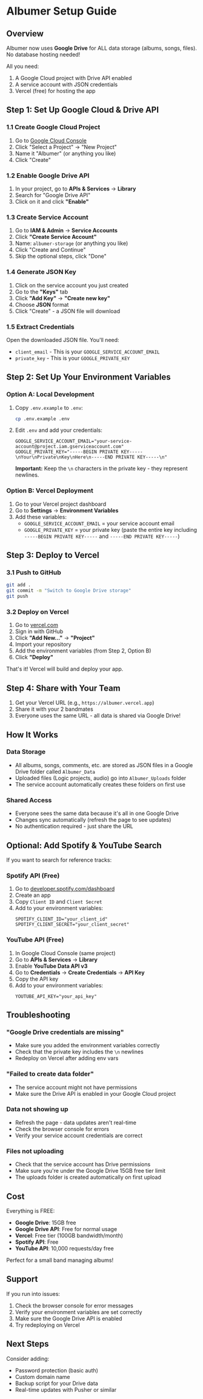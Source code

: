 # Albumer Setup Guide

## Overview

Albumer now uses **Google Drive** for ALL data storage (albums, songs, files). No database hosting needed!

All you need:
1. A Google Cloud project with Drive API enabled
2. A service account with JSON credentials
3. Vercel (free) for hosting the app

## Step 1: Set Up Google Cloud & Drive API

### 1.1 Create Google Cloud Project

1. Go to [Google Cloud Console](https://console.cloud.google.com)
2. Click "Select a Project" → "New Project"
3. Name it "Albumer" (or anything you like)
4. Click "Create"

### 1.2 Enable Google Drive API

1. In your project, go to **APIs & Services** → **Library**
2. Search for "Google Drive API"
3. Click on it and click **"Enable"**

### 1.3 Create Service Account

1. Go to **IAM & Admin** → **Service Accounts**
2. Click **"Create Service Account"**
3. Name: `albumer-storage` (or anything you like)
4. Click "Create and Continue"
5. Skip the optional steps, click "Done"

### 1.4 Generate JSON Key

1. Click on the service account you just created
2. Go to the **"Keys"** tab
3. Click **"Add Key"** → **"Create new key"**
4. Choose **JSON** format
5. Click "Create" - a JSON file will download

### 1.5 Extract Credentials

Open the downloaded JSON file. You'll need:
- `client_email` - This is your `GOOGLE_SERVICE_ACCOUNT_EMAIL`
- `private_key` - This is your `GOOGLE_PRIVATE_KEY`

## Step 2: Set Up Your Environment Variables

### Option A: Local Development

1. Copy `.env.example` to `.env`:
   ```bash
   cp .env.example .env
   ```

2. Edit `.env` and add your credentials:
   ```env
   GOOGLE_SERVICE_ACCOUNT_EMAIL="your-service-account@project.iam.gserviceaccount.com"
   GOOGLE_PRIVATE_KEY="-----BEGIN PRIVATE KEY-----\nYour\nPrivate\nKey\nHere\n-----END PRIVATE KEY-----\n"
   ```

   **Important:** Keep the `\n` characters in the private key - they represent newlines.

### Option B: Vercel Deployment

1. Go to your Vercel project dashboard
2. Go to **Settings** → **Environment Variables**
3. Add these variables:
   - `GOOGLE_SERVICE_ACCOUNT_EMAIL` = your service account email
   - `GOOGLE_PRIVATE_KEY` = your private key (paste the entire key including `-----BEGIN PRIVATE KEY-----` and `-----END PRIVATE KEY-----`)

## Step 3: Deploy to Vercel

### 3.1 Push to GitHub

```bash
git add .
git commit -m "Switch to Google Drive storage"
git push
```

### 3.2 Deploy on Vercel

1. Go to [vercel.com](https://vercel.com)
2. Sign in with GitHub
3. Click **"Add New..."** → **"Project"**
4. Import your repository
5. Add the environment variables (from Step 2, Option B)
6. Click **"Deploy"**

That's it! Vercel will build and deploy your app.

## Step 4: Share with Your Team

1. Get your Vercel URL (e.g., `https://albumer.vercel.app`)
2. Share it with your 2 bandmates
3. Everyone uses the same URL - all data is shared via Google Drive!

## How It Works

### Data Storage
- All albums, songs, comments, etc. are stored as JSON files in a Google Drive folder called `Albumer_Data`
- Uploaded files (Logic projects, audio) go into `Albumer_Uploads` folder
- The service account automatically creates these folders on first use

### Shared Access
- Everyone sees the same data because it's all in one Google Drive
- Changes sync automatically (refresh the page to see updates)
- No authentication required - just share the URL

## Optional: Add Spotify & YouTube Search

If you want to search for reference tracks:

### Spotify API (Free)
1. Go to [developer.spotify.com/dashboard](https://developer.spotify.com/dashboard)
2. Create an app
3. Copy `Client ID` and `Client Secret`
4. Add to your environment variables:
   ```env
   SPOTIFY_CLIENT_ID="your_client_id"
   SPOTIFY_CLIENT_SECRET="your_client_secret"
   ```

### YouTube API (Free)
1. In Google Cloud Console (same project)
2. Go to **APIs & Services** → **Library**
3. Enable **YouTube Data API v3**
4. Go to **Credentials** → **Create Credentials** → **API Key**
5. Copy the API key
6. Add to your environment variables:
   ```env
   YOUTUBE_API_KEY="your_api_key"
   ```

## Troubleshooting

### "Google Drive credentials are missing"
- Make sure you added the environment variables correctly
- Check that the private key includes the `\n` newlines
- Redeploy on Vercel after adding env vars

### "Failed to create data folder"
- The service account might not have permissions
- Make sure the Drive API is enabled in your Google Cloud project

### Data not showing up
- Refresh the page - data updates aren't real-time
- Check the browser console for errors
- Verify your service account credentials are correct

### Files not uploading
- Check that the service account has Drive permissions
- Make sure you're under the Google Drive 15GB free tier limit
- The uploads folder is created automatically on first upload

## Cost

Everything is FREE:
- **Google Drive**: 15GB free
- **Google Drive API**: Free for normal usage
- **Vercel**: Free tier (100GB bandwidth/month)
- **Spotify API**: Free
- **YouTube API**: 10,000 requests/day free

Perfect for a small band managing albums!

## Support

If you run into issues:
1. Check the browser console for error messages
2. Verify your environment variables are set correctly
3. Make sure the Google Drive API is enabled
4. Try redeploying on Vercel

## Next Steps

Consider adding:
- Password protection (basic auth)
- Custom domain name
- Backup script for your Drive data
- Real-time updates with Pusher or similar
